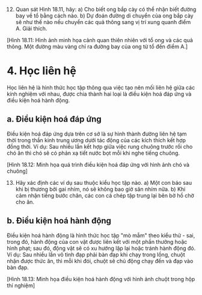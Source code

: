 12. Quan sát Hình 18.11, hãy:
a) Cho biết ong bắp cày có thể nhận biết đường bay về tổ bằng cách nào.
b) Dự đoán đường di chuyển của ong bắp cày sẽ như thế nào nếu chuyển các quả thông sang vị trí xung quanh điểm A. Giải thích.

[Hình 18.11: Hình ảnh minh họa cảnh quan thiên nhiên với tổ ong và các quả thông. Một đường màu vàng chỉ ra đường bay của ong từ tổ đến điểm A.]

# 4. Học liên hệ

Học liên hệ là hình thức học tập thông qua việc tạo nên mối liên hệ giữa các kính nghiệm với nhau, được chia thành hai loại là điều kiện hoá đáp ứng và điều kiện hoá hành động.

## a. Điều kiện hoá đáp ứng

Điều kiện hoá đáp ứng dựa trên cơ sở là sự hình thành đường liên hệ tạm thời trong thần kinh trung ương dưới tác động của các kích thích kết hợp đồng thời. Ví dụ: Sau nhiều lần kết hợp giữa việc rung chuông trước rồi cho chó ăn thì chó sẽ có phản xạ tiết nước bọt mỗi khi nghe tiếng chuông.

[Hình 18.12: Minh họa quá trình điều kiện hoá đáp ứng với hình ảnh chó và chuông]

13. Hãy xác định các ví dụ sau thuộc kiểu học tập nào.
a) Một con báo sau khi bị thương bởi gai nhím, nó sẽ không bao giờ săn nhím nữa.
b) Khi cảm nhận tiếng bước chân, các con cá chép tập trung lại bên bờ hồ chờ cho ăn.

## b. Điều kiện hoá hành động

Điều kiện hoá hành động là hình thức học tập "mò mẫm" theo kiểu thử - sai, trong đó, hành động của con vật được liên kết với một phần thưởng hoặc hình phạt; sau đó, động vật sẽ có xu hướng lặp lại hoặc tránh hành động đó. Ví dụ: Sau nhiều lần vô tình đạp phải bàn đạp khi chạy trong lồng, chuột nhận được thức ăn, thì mỗi khi đói, chuột sẽ chủ động chạy đến và đạp vào bàn đạp.

[Hình 18.13: Minh họa điều kiện hoá hành động với hình ảnh chuột trong hộp thí nghiệm]